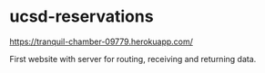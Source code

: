 # ucsd-reservations

https://tranquil-chamber-09779.herokuapp.com/

First website with server for routing, receiving and returning data.
